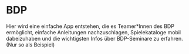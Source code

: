 # BDP
Hier wird eine einfache App entstehen, die es Teamer*Innen des BDP ermöglicht, einfache Anleitungen nachzuschlagen, Spielekataloge mobil dabeizuhaben und die wichtigsten Infos über BDP-Seminare zu erfahren. (Nur so als Beispiel)
